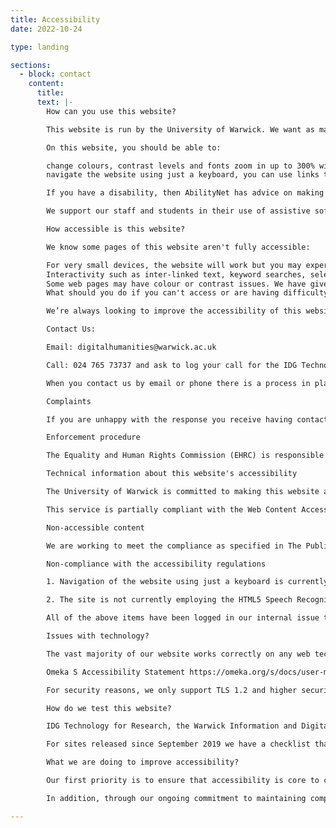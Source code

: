 ```yaml
---
title: Accessibility 
date: 2022-10-24

type: landing

sections:
  - block: contact
    content:
      title: 
      text: |-
        How can you use this website?

        This website is run by the University of Warwick. We want as many people as possible to be able to use this website.

        On this website, you should be able to:

        change colours, contrast levels and fonts zoom in up to 300% without the text spilling off the screen
        navigate the website using just a keyboard, you can use links to skip over the navigation and get to content quicker navigate the website using speech recognition software listen to most of the website using a screen reader (including the most recent versions of JAWS, NVDA and VoiceOver) view the website on a tablet or mobile device in either orientation. This website is designed for a broad public audience, so we aim to make the website text as simple as possible to understand.

        If you have a disability, then AbilityNet has advice on making your device easier to use.

        We support our staff and students in their use of assistive software that you may find helpful.

        How accessible is this website?

        We know some pages of this website aren't fully accessible:

        For very small devices, the website will work but you may experience some minor text-overlaps in some pages (usually when viewed in portrait). We tested using iPad, iPad Pro, Surface Pro 7, Kindle Fire and small devices like Galaxy S8.
        Interactivity such as inter-linked text, keyword searches, selection from drop-down menu listings, and timeline are frequently used to provide rich visual interfaces to engage with media and data in the field of digital humanities. We design all of our sites to have text-based alternative navigation routes for access to and displays of the content, but some presentations of that content may not function as intended.
        Some web pages may have colour or contrast issues. We have given our content creators a checklist to follow, to avoid creating these issues in future.
        What should you do if you can't access or are having difficulty using this website?

        We’re always looking to improve the accessibility of this website. Please contact us if you have any problems. It helps if you can be specific and detailed, if there are things you like and find useful, it would be great to hear about them. To report accessibility problems or ask about anything to do with accessibility use the contact details below.

        Contact Us:

        Email: digitalhumanities@warwick.ac.uk

        Call: 024 765 73737 and ask to log your call for the IDG Technology for Research team.

        When you contact us by email or phone there is a process in place that will acknowledge your contact, tell you who is dealing with it and give you a timescale by which you can expect a reply. Once you have reported a problem with our website or asked for an alternative format, but you are not happy with our response, you can use our complaints process to register your difficulty; this helps us improve our systems.

        Complaints

        If you are unhappy with the response you receive having contacted us using the details above, you can make a formal complaint to the University using our procedure for Feedback and Complaints.

        Enforcement procedure

        The Equality and Human Rights Commission (EHRC) is responsible for enforcing the accessibility regulations. If you are not happy with how we respond to your complaint, contact the Equality Advisory and Support Service (EASS).

        Technical information about this website's accessibility

        The University of Warwick is committed to making this website accessible, in accordance with the Public Sector Bodies (Websites and Mobile Applications) (No. 2) Accessibility Regulations 2018.

        This service is partially compliant with the Web Content Accessibility Guidelines version 2.1 AA standard, due to the non-compliances listed below.

        Non-accessible content

        We are working to meet the compliance as specified in The Public Sector Bodies (Websites and Mobile Applications) (No. 2) Accessibility Regulations 2018 by the September 2020 deadline. Meanwhile, the content listed below is non-accessible for the following reasons.

        Non-compliance with the accessibility regulations 

        1. Navigation of the website using just a keyboard is currently not to the standard required. The focus outline of the currently highlighted link is not clear and the order of links that are selected when pressing the tab key do not follow the order of the items on the page.

        2. The site is not currently employing the HTML5 Speech Recognition API and so is not currently navigable using voice control.

        All of the above items have been logged in our internal issue tracker and will be addressed in a future release.

        Issues with technology?

        The vast majority of our website works correctly on any web technology – we have built this website using open-source software that has given consideration to accessibility as a core requirement of the technical platform, however some of the ways we have implemented and customised this software may alter its accessibility.

        Omeka S Accessibility Statement https://omeka.org/s/docs/user-manual/accessibility/

        For security reasons, we only support TLS 1.2 and higher security protocols; this means that some older Web Browsers will not show the site. For accessibility reasons, web browsers we support do recommend use of JavaScript and where JavaScript is disallowed in the browser, visitors may experience that some of the pages may not work properly.

        How do we test this website?

        IDG Technology for Research, the Warwick Information and Digital Group (IDG) Information Technology (IT) Services team responsible for publishing and maintaining this website test the customisations to these platforms that we make against the web browsers we support and we test our website infrastructure in these browsers as a minimum along with tablets and mobile devices too at the point of design.

        For sites released since September 2019 we have a checklist that includes accessibility before we release a new site or make significant changes. We use the Google Chrome Lighthouse (or Microsoft Edge Developer) tools for web developers and manually test against the accessibility objectives covered in this statement.

        What we are doing to improve accessibility?

        Our first priority is to ensure that accessibility is core to current and future work developed by the IDG Technology for Research team by design, and where we work with academic colleagues who use this website to publish material, giving them tools and guidance on how to do so in an accessible way.

        In addition, through our ongoing commitment to maintaining completed web outputs for past research, we will keep the core open-source software patched and inherit any accessibility improvements made to these underlying platforms. We will also be auditing and testing our older websites to update and make our accessibility statements more informative and where we can reasonably make changes to our systems to make them more accessible, we will plan to make those changes. 

---
```



